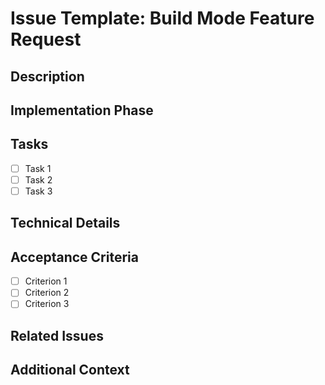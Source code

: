 # Issue Template: Build Mode Feature Request

## Description
<!-- Provide a brief description of the feature -->

## Implementation Phase
<!-- Specify which implementation phase this issue belongs to (1-5) -->

## Tasks
<!-- List specific tasks that need to be completed -->
- [ ] Task 1
- [ ] Task 2
- [ ] Task 3

## Technical Details
<!-- Provide any technical details, API references, or implementation notes -->

## Acceptance Criteria
<!-- List criteria that must be met for this issue to be considered complete -->
- [ ] Criterion 1
- [ ] Criterion 2
- [ ] Criterion 3

## Related Issues
<!-- Link any related issues -->

## Additional Context
<!-- Add any other context, screenshots, or mock-ups -->
